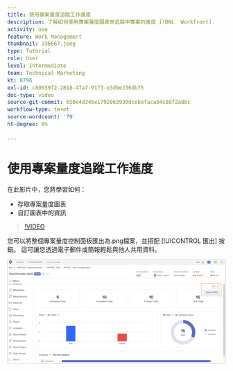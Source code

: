 ```yaml
---
title: 使用專案量度追蹤工作進度
description: 了解如何使用專案量度圖表來追蹤中專案的進度 [!DNL  Workfront].
activity: use
feature: Work Management
thumbnail: 336667.jpeg
type: Tutorial
role: User
level: Intermediate
team: Technical Marketing
kt: 8796
exl-id: c80659f2-2818-47a7-9173-e3d9e236db75
doc-type: video
source-git-commit: 650e4d346e1792863930dcebafacab4c88f2a8bc
workflow-type: tm+mt
source-wordcount: '79'
ht-degree: 0%

---
```


# 使用專案量度追蹤工作進度

在此影片中，您將學習如何：

* 存取專案量度圖表
* 自訂圖表中的資訊

>[!VIDEO](https://video.tv.adobe.com/v/336667/?quality=12&learn=on)

您可以將整個專案量度控制面板匯出為.png檔案，並搭配 [!UICONTROL 匯出] 按鈕。 這可讓您透過電子郵件或簡報輕鬆與他人共用資料。

![匯出的專案量度頁面](assets/planner-fund-metrics-export.png)

<!---
Overview of project metrics
--->

